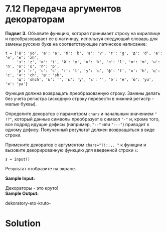 # 7.12 Передача аргументов декораторам

**Подвиг 3.** Объявите функцию, которая принимает 
строку на кириллице и преобразовывает ее в латиницу,
используя следующий словарь для замены русских букв
на соответствующее латинское написание:
```
t = {'ё': 'yo', 'а': 'a', 'б': 'b', 'в': 'v', 'г': 'g', 'д': 'd', 'е': 'e', 'ж': 'zh',
     'з': 'z', 'и': 'i', 'й': 'y', 'к': 'k', 'л': 'l', 'м': 'm', 'н': 'n', 'о': 'o', 'п': 'p',
     'р': 'r', 'с': 's', 'т': 't', 'у': 'u', 'ф': 'f', 'х': 'h', 'ц': 'c', 'ч': 'ch', 'ш': 'sh',
     'щ': 'shch', 'ъ': '', 'ы': 'y', 'ь': '', 'э': 'e', 'ю': 'yu', 'я': 'ya'}
```
Функция должна возвращать преобразованную строку. 
Замены делать без учета регистра (исходную строку 
перевести в нижний регистр - малые буквы). 

Определите декоратор с параметром `chars` и начальным 
значением `" !?"`, который данные символы преобразует
в символ `"-"` и, кроме того, все подряд идущие дефисы
(например, `"--"` или `"---"`) приводит к одному дефису.
Полученный результат должен возвращаться в виде строки.

Примените декоратор с аргументом `chars="?!:;,. "` к 
функции и вызовите декорированную функцию для введенной
строки `s`:

`s = input()`

Результат отобразите на экране.

**Sample Input:**

Декораторы - это круто!\
**Sample Output:**

dekoratory-eto-kruto-

# Solution

```

```
